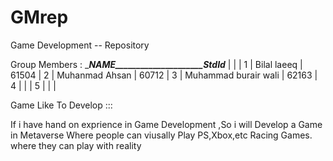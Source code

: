 # GMrep
Game Development -- Repository  


Group Members :
   ________NAME_____________________StdId_______
  |                      |                      |
1 | Bilal laeeq          |         61504        |
2 | Muhanmad Ahsan       |         60712        |
3 | Muhammad burair wali |         62163        |
4 |                      |                      |
5 |                      |                      |




Game Like To Develop ::: 

If i have hand on exprience in Game Development ,So i will Develop a Game in Metaverse Where people can viusally Play PS,Xbox,etc Racing Games.
where they can play with reality 
